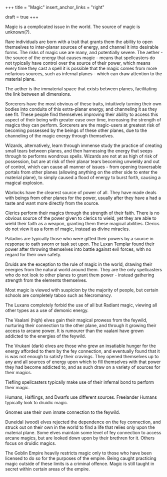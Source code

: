 +++
title = "Magic"
insert_anchor_links = "right"

draft = true
+++

Magic is a complicated issue in the world.
The source of magic is unknown(?).

Rare individuals are born with a trait that grants them the ability to open themselves to inter-planar sources of energy, and channel it into desirable forms. The risks of magic use are many, and potentially severe. The aether - the source of the energy that causes magic - means that spellcasters do not typically have control over the source of their power, which means every time they cast a spell it is possible that the magic comes from more nefarious sources, such as infernal planes - which can draw attention to the material plane.

The aether is the immaterial space that exists between planes, facilitating the link between all dimensions.

Sorcerers have the most obvious of these traits, intuitively turning their own bodies into conduits of this extra-planar energy, and channeling it as they see fit. These people find themselves improving their ability to access this aspect of their being with greater ease over time, increasing the strength of magics they can perform. Sorcerers are the magic-users at greatest risk of becoming possessed by the beings of these other planes, due to the channeling of the magic energy through themselves.

Wizards, alternatively, learn through immense study the practice of creating small tears between planes, and then harnessing the energy that seeps through to performs wondrous spells. Wizards are not at as high of risk of possession, but are at risk of their planar tears becoming unwieldy and out of control, which can cause all manner of issues - from opening traversable portals from other planes (allowing anything on the other side to enter the material plane), to simply caused a flood of energy to burst forth, causing a magical explosion.

Warlocks have the clearest source of power of all. They have made deals with beings from other planes for the power, usually after they have a had a taste and want more directly from the source. 

Clerics perform their magics through the strength of their faith. There is no obvious source of the power given to clerics to wield, yet they are able to wield their faith as a weapon, granting them these magical abilities. Clerics do not view it as a form of magic, instead as divine miracles.

Paladins are typically those who were gifted their powers by a source in response to oath sworn or task set upon. The Luxan Templar found their power after throwing themselves into battle against evil forces, with no regard for their own safety.

Druids are the exception to the rule of magic in the world, drawing their energies from the natural world around them. They are the only spellcasters who do not look to other planes to grant them power - instead gathering strength from the elements themselves.

Most magic is viewed with suspicion by the majority of people, but certain schools are completely taboo such as Necromancy.

The Luxans completely forbid the use of all but Radiant magic, viewing all other types as a use of demonic energy.

The Vaalani (high) elves gain their magical prowess from the feywild, nurturing their connection to the other plane, and through it growing their access to arcane power. It is rumourer than the vaalani have grown addicted to the energies of the feywild.

The Vrukani (dark) elves are those who grew an insatiable hunger for the energy afforded to them by the fey connection, and eventually found that it is was not enough to satisfy their cravings. They opened themselves up to any and all sources of energy upon which to fill themselves with that power they had become addicted to, and as such draw on a variety of sources for their magics.

Tiefling spellcasters typically make use of their infernal bond to perform their magic.

Humans, Halflings, and Dwarfs use different sources. 
Freelander Humans typically look to druidic magic. 

Gnomes use their own innate connection to the feywild.

Duneidal (wood) elves rejected the dependence on the fey connection, and struck out on their own in the world to find a life that relies only upon the material plane. Some elves maintain some level of fey connection to access arcane magics, but are looked down upon by their brethren for it. Others focus on druidic magics.

The Goblin Empire heavily restricts magic only to those who have been licensed to do so for the purposes of the empire. Being caught practicing magic outside of these limits is a criminal offence. Magic is still taught in secret within certain areas of the empire.
